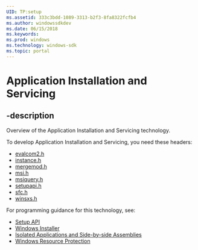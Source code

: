 ```yaml
---
UID: TP:setup
ms.assetid: 333c3bdd-1089-3313-b2f3-8fa8322fcfb4
ms.author: windowssdkdev
ms.date: 06/15/2018
ms.keywords: 
ms.prod: windows
ms.technology: windows-sdk
ms.topic: portal
---
```


# Application Installation and Servicing

## -description

Overview of the Application Installation and Servicing technology.

To develop Application Installation and Servicing, you need these headers:

 * [evalcom2.h](../evalcom2/index.md)
 * [instance.h](../instance/index.md)
 * [mergemod.h](../mergemod/index.md)
 * [msi.h](../msi/index.md)
 * [msiquery.h](../msiquery/index.md)
 * [setupapi.h](../setupapi/index.md)
 * [sfc.h](../sfc/index.md)
 * [winsxs.h](../winsxs/index.md)

For programming guidance for this technology, see:
* [Setup API](/windows/desktop/SetupApi)
* [Windows Installer](/windows/desktop/Msi)
* [Isolated Applications and Side-by-side Assemblies](/windows/desktop/SbsCs)
* [Windows Resource Protection](/windows/desktop/Wfp)

